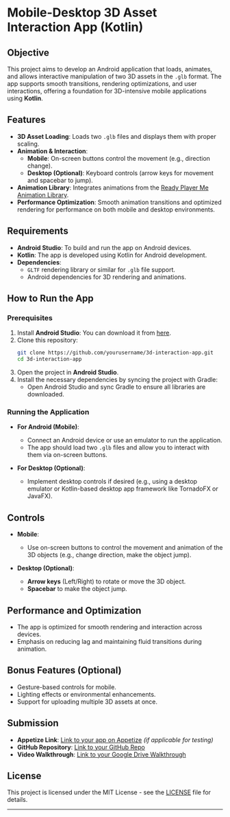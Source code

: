 # Mobile-Desktop 3D Asset Interaction App (Kotlin)

## Objective
This project aims to develop an Android application that loads, animates, and allows interactive manipulation of two 3D assets in the `.glb` format. The app supports smooth transitions, rendering optimizations, and user interactions, offering a foundation for 3D-intensive mobile applications using **Kotlin**.

## Features
- **3D Asset Loading**: Loads two `.glb` files and displays them with proper scaling.
- **Animation & Interaction**:
  - **Mobile**: On-screen buttons control the movement (e.g., direction change).
  - **Desktop (Optional)**: Keyboard controls (arrow keys for movement and spacebar to jump).
- **Animation Library**: Integrates animations from the [Ready Player Me Animation Library](https://github.com/readyplayerme/animation-library).
- **Performance Optimization**: Smooth animation transitions and optimized rendering for performance on both mobile and desktop environments.

## Requirements
- **Android Studio**: To build and run the app on Android devices.
- **Kotlin**: The app is developed using Kotlin for Android development.
- **Dependencies**:
  - `GLTF` rendering library or similar for `.glb` file support.
  - Android dependencies for 3D rendering and animations.

## How to Run the App

### Prerequisites
1. Install **Android Studio**: You can download it from [here](https://developer.android.com/studio).
2. Clone this repository:
    ```bash
    git clone https://github.com/yourusername/3d-interaction-app.git
    cd 3d-interaction-app
    ```
3. Open the project in **Android Studio**.
4. Install the necessary dependencies by syncing the project with Gradle:
    - Open Android Studio and sync Gradle to ensure all libraries are downloaded.

### Running the Application
- **For Android (Mobile)**:
    - Connect an Android device or use an emulator to run the application.
    - The app should load two `.glb` files and allow you to interact with them via on-screen buttons.

- **For Desktop (Optional)**:
    - Implement desktop controls if desired (e.g., using a desktop emulator or Kotlin-based desktop app framework like TornadoFX or JavaFX).

## Controls
- **Mobile**:
  - Use on-screen buttons to control the movement and animation of the 3D objects (e.g., change direction, make the object jump).

- **Desktop (Optional)**:
  - **Arrow keys** (Left/Right) to rotate or move the 3D object.
  - **Spacebar** to make the object jump.

## Performance and Optimization
- The app is optimized for smooth rendering and interaction across devices.
- Emphasis on reducing lag and maintaining fluid transitions during animation.

## Bonus Features (Optional)
- Gesture-based controls for mobile.
- Lighting effects or environmental enhancements.
- Support for uploading multiple 3D assets at once.

## Submission
- **Appetize Link**: [Link to your app on Appetize](#) *(if applicable for testing)*
- **GitHub Repository**: [Link to your GitHub Repo](#)
- **Video Walkthrough**: [Link to your Google Drive Walkthrough](#)

## License
This project is licensed under the MIT License - see the [LICENSE](LICENSE) file for details.

---
